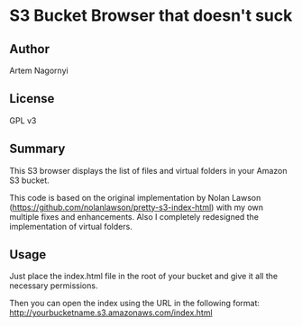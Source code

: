 S3 Bucket Browser that doesn't suck
====================================

Author
-------
Artem Nagornyi

License
--------
GPL v3

Summary
---------
This S3 browser displays the list of files and virtual folders in your Amazon S3 bucket.

This code is based on the original implementation by Nolan Lawson (https://github.com/nolanlawson/pretty-s3-index-html) with my own multiple fixes and enhancements. Also I completely redesigned the implementation of virtual folders.

Usage
-------
Just place the index.html file in the root of your bucket and give it all the necessary permissions.

Then you can open the index using the URL in the following format: http://yourbucketname.s3.amazonaws.com/index.html